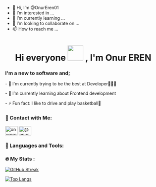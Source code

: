 - 👋 Hi, I’m @OnurEren01
- 👀 I’m interested in ...
- 🌱 I’m currently learning ...
- 💞️ I’m looking to collaborate on ...
- 📫 How to reach me ...

<h1 align="center">Hi everyone <a target="_blank" rel="noopener noreferrer nofollow" href="https://raw.githubusercontent.com/MartinHeinz/MartinHeinz/master/wave.gif" data-target="animated-image.originalLink"><img src="https://raw.githubusercontent.com/MartinHeinz/MartinHeinz/master/wave.gif" height="50px" style="max-width: 100%; display: inline-block;" data-target="animated-image.originalImage"></a> , I'm Onur EREN</h1>
<h3 align="left">I'm a new to software and;</h3>

<p align="left"> - 🔭 I'm currently trying to be the best at Developer🧑🏽‍💻 
<p align="left"> - 🌱 I’m currently learning about Frontend development 
<p align="left"> - ⚡ Fun fact: I like to drive and play basketball🏀 

<h3 align="left">🤙 Contact with Me: </h3>

<a href="https://www.linkedin.com/in/onureren01/" rel="nofollow"><img align="center" src="https://raw.githubusercontent.com/rahuldkjain/github-profile-readme-generator/master/src/images/icons/Social/linked-in-alt.svg" alt="onureren01" height="30" width="40" style="max-width: 100%;"></a>
<a href="https://medium.com/@onureren01/aboutt" target="blank"><img align="center" src="https://raw.githubusercontent.com/rahuldkjain/github-profile-readme-generator/master/src/images/icons/Social/medium.svg" alt="@onureren01/about" height="30" width="40" /></a>

<h3 align="left">🔧 Languages and Tools:</h3>

### :fire: My Stats :
[![GitHub Streak](http://github-readme-streak-stats.herokuapp.com?user=OnurEren01&theme=neon&hide_border=true&border_radius=7)](https://git.io/streak-stats)

[![Top Langs](https://github-readme-stats.vercel.app/api/top-langs/?usernameOnurEren01&layout=compact&theme=synthwave)](https://github.com/OnurEren01/github-readme-stats)
